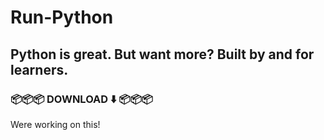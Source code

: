 # Run-Python
## Python is great. But want more? Built by and for learners.


### 📦📦📦 DOWNLOAD ⬇️ 📦📦📦
Were working on this!
